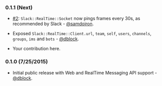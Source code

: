 ### 0.1.1 (Next)

* [#2](https://github.com/dblock/slack-ruby-client/pull/2): `Slack::RealTime::Socket` now pings frames every 30s, as recommended by Slack - [@samdoiron](https://github.com/samdoiron).
* Exposed `Slack::RealTime::Client.url`, `team`, `self`, `users`, `channels`, `groups`, `ims` and `bots` - [@dblock](https://github.com/dblock).

* Your contribution here.

### 0.1.0 (7/25/2015)

* Initial public release with Web and RealTime Messaging API support - [@dblock](https://github.com/dblock).

